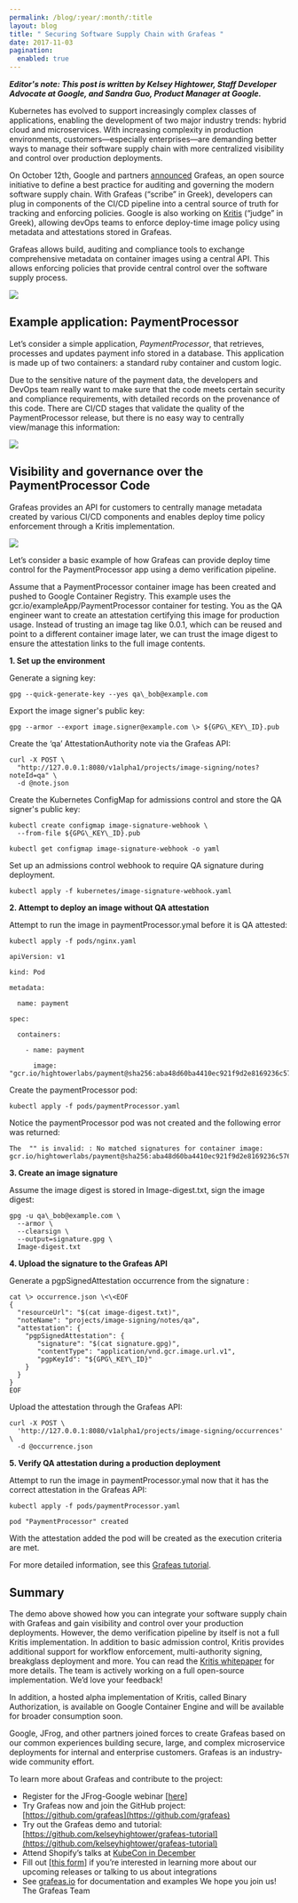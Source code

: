 ```yaml
---
permalink: /blog/:year/:month/:title
layout: blog
title: " Securing Software Supply Chain with Grafeas "
date: 2017-11-03
pagination:
  enabled: true
---
```

 **_Editor's note: This post is written by Kelsey Hightower, Staff Developer Advocate at Google, and Sandra Guo, Product Manager at Google._**  

Kubernetes has evolved to support increasingly complex classes of applications, enabling the development of two major industry trends: hybrid cloud and microservices. With increasing complexity in production environments, customers—especially enterprises—are demanding better ways to manage their software supply chain with more centralized visibility and control over production deployments.  

On October 12th, Google and partners [announced](https://cloudplatform.googleblog.com/2017/10/introducing-grafeas-open-source-api-.html) Grafeas, an open source initiative to define a best practice for auditing and governing the modern software supply chain. With Grafeas (“scribe” in Greek), developers can plug in components of the CI/CD pipeline into a central source of truth for tracking and enforcing policies. Google is also working on [Kritis](https://github.com/Grafeas/Grafeas/blob/master/case-studies/binary-authorization.md) (“judge” in Greek), allowing devOps teams to enforce deploy-time image policy using metadata and attestations stored in Grafeas.  

Grafeas allows build, auditing and compliance tools to exchange comprehensive metadata on container images using a central API. This allows enforcing policies that provide central control over the software supply process.  


[![](https://2.bp.blogspot.com/-TDD4slMA7gg/WfzDeKVLr2I/AAAAAAAAAGw/dhfWOrCMdmogSNhGr5RrA2ovr02K5nn8ACK4BGAYYCw/s400/Screen%2BShot%2B2017-11-03%2Bat%2B12.28.13%2BPM.png)](http://2.bp.blogspot.com/-TDD4slMA7gg/WfzDeKVLr2I/AAAAAAAAAGw/dhfWOrCMdmogSNhGr5RrA2ovr02K5nn8ACK4BGAYYCw/s1600/Screen%2BShot%2B2017-11-03%2Bat%2B12.28.13%2BPM.png)  


## Example application: PaymentProcessor

Let’s consider a simple application, _PaymentProcessor_, that retrieves, processes and updates payment info stored in a database. This application is made up of two containers: a standard ruby container and custom logic.  


Due to the sensitive nature of the payment data, the developers and DevOps team really want to make sure that the code meets certain security and compliance requirements, with detailed records on the provenance of this code. There are CI/CD stages that validate the quality of the PaymentProcessor release, but there is no easy way to centrally view/manage this information:


[![](https://1.bp.blogspot.com/-WeI6zpGd42A/WfzDkkIonFI/AAAAAAAAAG4/wKUaNaXYvaQ-an9p4_9T9J3EQB_zHkRXwCK4BGAYYCw/s1600/Screen%2BShot%2B2017-11-03%2Bat%2B12.28.23%2BPM.png)](http://1.bp.blogspot.com/-WeI6zpGd42A/WfzDkkIonFI/AAAAAAAAAG4/wKUaNaXYvaQ-an9p4_9T9J3EQB_zHkRXwCK4BGAYYCw/s1600/Screen%2BShot%2B2017-11-03%2Bat%2B12.28.23%2BPM.png)  


## Visibility and governance over the PaymentProcessor Code
Grafeas provides an API for customers to centrally manage metadata created by various CI/CD components and enables deploy time policy enforcement through a Kritis implementation.  

[![](https://4.bp.blogspot.com/-SRMfm5z606M/WfzDpHqlz-I/AAAAAAAAAHA/y2suaInhr9E0hU0u78PacBT_kZj2D7DKgCK4BGAYYCw/s1600/Screen%2BShot%2B2017-11-03%2Bat%2B12.28.34%2BPM.png)](http://4.bp.blogspot.com/-SRMfm5z606M/WfzDpHqlz-I/AAAAAAAAAHA/y2suaInhr9E0hU0u78PacBT_kZj2D7DKgCK4BGAYYCw/s1600/Screen%2BShot%2B2017-11-03%2Bat%2B12.28.34%2BPM.png)  


Let’s consider a basic example of how Grafeas can provide deploy time control for the PaymentProcessor app using a demo verification pipeline.  

Assume that a PaymentProcessor container image has been created and pushed to Google Container Registry. This example uses the gcr.io/exampleApp/PaymentProcessor container for testing. You as the QA engineer want to create an attestation certifying this image for production usage. Instead of trusting an image tag like 0.0.1, which can be reused and point to a different container image later, we can trust the image digest to ensure the attestation links to the full image contents.



**1. Set up the environment**


Generate a signing key:  



```
gpg --quick-generate-key --yes qa\_bob@example.com
 ```


Export the image signer's public key:  



```
gpg --armor --export image.signer@example.com \> ${GPG\_KEY\_ID}.pub
 ```


Create the ‘qa’ AttestationAuthority note via the Grafeas API:  



```
curl -X POST \  
  "http://127.0.0.1:8080/v1alpha1/projects/image-signing/notes?noteId=qa" \  
  -d @note.json
 ```


Create the Kubernetes ConfigMap for admissions control and store the QA signer's public key:  



```
kubectl create configmap image-signature-webhook \  
  --from-file ${GPG\_KEY\_ID}.pub

kubectl get configmap image-signature-webhook -o yaml
 ```


Set up an admissions control webhook to require QA signature during deployment.




```
kubectl apply -f kubernetes/image-signature-webhook.yaml
 ```





**2. Attempt to deploy an image without QA attestation**  

Attempt to run the image in paymentProcessor.ymal before it is QA attested:  



```
kubectl apply -f pods/nginx.yaml

apiVersion: v1

kind: Pod

metadata:

  name: payment

spec:

  containers:

    - name: payment

      image: "gcr.io/hightowerlabs/payment@sha256:aba48d60ba4410ec921f9d2e8169236c57660d121f9430dc9758d754eec8f887"
 ```


Create the paymentProcessor pod:  



```
kubectl apply -f pods/paymentProcessor.yaml
 ```


Notice the paymentProcessor pod was not created and the following error was returned:  



```
The  "" is invalid: : No matched signatures for container image: gcr.io/hightowerlabs/payment@sha256:aba48d60ba4410ec921f9d2e8169236c57660d121f9430dc9758d754eec8f887
 ```


**3. Create an image signature**  

Assume the image digest is stored in Image-digest.txt, sign the image digest:  



```
gpg -u qa\_bob@example.com \  
  --armor \  
  --clearsign \  
  --output=signature.gpg \  
  Image-digest.txt
 ```



**4. Upload the signature to the Grafeas API**  

Generate a pgpSignedAttestation occurrence from the signature :




```
cat \> occurrence.json \<\<EOF  
{  
  "resourceUrl": "$(cat image-digest.txt)",  
  "noteName": "projects/image-signing/notes/qa",  
  "attestation": {  
    "pgpSignedAttestation": {  
       "signature": "$(cat signature.gpg)",  
       "contentType": "application/vnd.gcr.image.url.v1",  
       "pgpKeyId": "${GPG\_KEY\_ID}"  
    }  
  }  
}  
EOF
 ```


Upload the attestation through the Grafeas API:




```
curl -X POST \  
  'http://127.0.0.1:8080/v1alpha1/projects/image-signing/occurrences' \  
  -d @occurrence.json
 ```



**5. Verify QA attestation during a production deployment**    

Attempt to run the image in paymentProcessor.ymal now that it has the correct attestation in the Grafeas API:  



```
kubectl apply -f pods/paymentProcessor.yaml

pod "PaymentProcessor" created
 ```


With the attestation added the pod will be created as the execution criteria are met.  

For more detailed information, see this [Grafeas tutorial](https://github.com/kelseyhightower/grafeas-tutorial).



## Summary
The demo above showed how you can integrate your software supply chain with Grafeas and gain visibility and control over your production deployments. However, the demo verification pipeline by itself is not a full Kritis implementation. In addition to basic admission control, Kritis provides additional support for workflow enforcement, multi-authority signing, breakglass deployment and more. You can read the [Kritis whitepaper](https://github.com/Grafeas/Grafeas/blob/master/case-studies/binary-authorization.md) for more details. The team is actively working on a full open-source implementation. We’d love your feedback!  

In addition, a hosted alpha implementation of Kritis, called Binary Authorization, is available on Google Container Engine and will be available for broader consumption soon.  

Google, JFrog, and other partners joined forces to create Grafeas based on our common experiences building secure, large, and complex microservice deployments for internal and enterprise customers. Grafeas is an industry-wide community effort.  

To learn more about Grafeas and contribute to the project:  

- Register for the JFrog-Google webinar [[here](https://leap.jfrog.com/WN2017-ImplementingaSingleSourceofTruthinaHybridCloudWorld_RegistrationPage.html)]
- Try Grafeas now and join the GitHub project: [https://github.com/grafeas](https://github.com/grafeas)
- Try out the Grafeas demo and tutorial: [https://github.com/kelseyhightower/grafeas-tutorial](https://github.com/kelseyhightower/grafeas-tutorial)
- Attend Shopify’s talks at [KubeCon in December](https://kccncna17.sched.com/event/CU83/securing-shopifys-paas-on-gke-i-jonathan-pulsifer-shopify)
- Fill out [[this form](https://docs.google.com/forms/d/e/1FAIpQLSdr8kDTkAkml5f9TW_kzz06C0s0QuV_sWYzHC7NM90F5CZ2bQ/viewform)] if you’re interested in learning more about our upcoming releases or talking to us about integrations
- See [grafeas.io](https://grafeas.io/) for documentation and examples
We hope you join us!  
The Grafeas Team
